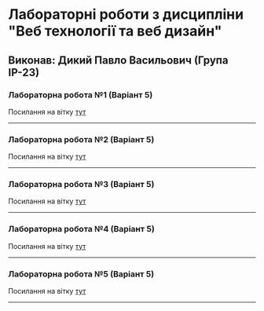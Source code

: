 # Лабораторні роботи з дисципліни "Веб технології та веб дизайн"

## Виконав: Дикий Павло Васильович (Група ІР-23)

### Лабораторна робота №1 (Варіант 5)
Посилання на вітку [тут](https://github.com/pavlo606/web_lab_1/pull/1)

***
### Лабораторна робота №2 (Варіант 5)
Посилання на вітку [тут](https://github.com/pavlo606/web_lab_1/pull/2)

***
### Лабораторна робота №3 (Варіант 5)
Посилання на вітку [тут](https://github.com/pavlo606/web_lab_1/pull/3)

***
### Лабораторна робота №4 (Варіант 5)
Посилання на вітку [тут](https://github.com/pavlo606/web_lab_1/pull/4)

***
### Лабораторна робота №5 (Варіант 5)
Посилання на вітку [тут](https://github.com/pavlo606/web_lab_1/pull/5)

***
